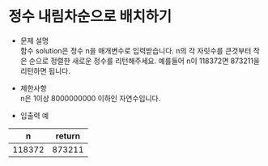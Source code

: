 # 정수 내림차순으로 배치하기
* 문제 설명  
함수 solution은 정수 n을 매개변수로 입력받습니다. 
n의 각 자릿수를 큰것부터 작은 순으로 정렬한 새로운 정수를 리턴해주세요.
예를들어 n이 118372면 873211을 리턴하면 됩니다.

* 제한사항  
n은 1이상 8000000000 이하인 자연수입니다. 
  
* 입출력 예

| n         |return     | 
|:---------:|:---------:|
|118372     |873211     |
